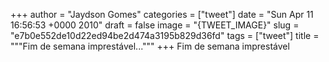 
+++
author = "Jaydson Gomes"
categories = ["tweet"]
date = "Sun Apr 11 16:56:53 +0000 2010"
draft = false
image = "{TWEET_IMAGE}"
slug = "e7b0e552de10d22ed94be2d474a3195b829d36fd"
tags = ["tweet"]
title = """Fim de semana imprestável..."""
+++
Fim de semana imprestável
